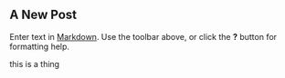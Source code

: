 ## A New Post

Enter text in [Markdown](http://daringfireball.net/projects/markdown/). Use the toolbar above, or click the **?** button for formatting help.


this is a thing